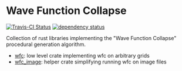 # Wave Function Collapse

[![Travis-CI Status](https://travis-ci.org/stevebob/wfc.svg?branch=master)](https://travis-ci.org/stevebob/wfc)
[![dependency status](https://deps.rs/repo/github/stevebob/wfc/status.svg)](https://deps.rs/repo/github/stevebob/wfc)

Collection of rust libraries implementing the "Wave Function Collapse"
procedural generation algorithm.
 - [wfc](https://github.com/stevebob/wfc/tree/master/wfc): low level crate implementing wfc on arbitrary grids
 - [wfc\_image](https://github.com/stevebob/wfc/tree/master/wfc-image): helper crate simplifying running wfc on image files
